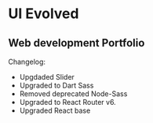 # UI Evolved

## Web development Portfolio

Changelog:

- Upgdaded Slider
- Upgraded to Dart Sass
- Removed deprecated Node-Sass
- Upgraded to React Router v6.
- Upgraded React base
